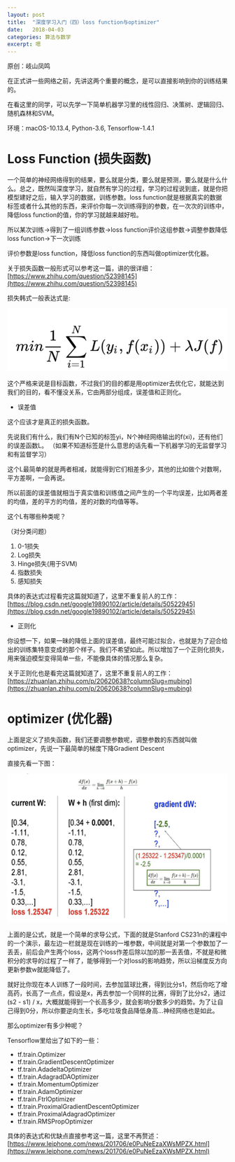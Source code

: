 ```yaml
---
layout: post
title:  "深度学习入门（四）loss function与optimizer"
date:   2018-04-03
categories: 算法与数学
excerpt: 嗯
---
```

原创：岐山凤鸣

在正式讲一些网络之前，先讲这两个重要的概念，是可以直接影响到你的训练结果的。

在看这里的同学，可以先学一下简单机器学习里的线性回归、决策树、逻辑回归、随机森林和SVM。

环境：macOS-10.13.4, Python-3.6, Tensorflow-1.4.1

# Loss Function (损失函数)

一个简单的神经网络得到的结果，要么就是分类，要么就是预测，要么就是什么什么。总之，既然叫深度学习，就自然有学习的过程，学习的过程说到底，就是你把模型建好之后，输入学习的数据，训练参数。loss function就是根据真实的数据标签或者什么其他的东西，来评价你每一次训练得到的参数，在一次次的训练中，降低loss function的值，你的学习就越来越好啦。

所以某次训练\-\>得到了一组训练参数\-\>loss function评价这组参数\-\>调整参数降低loss function\-\>下一次训练

评价参数是loss function，降低loss function的东西叫做optimizer优化器。

关于损失函数一般形式可以参考这一篇，讲的很详细：[https://www.zhihu.com/question/52398145](https://www.zhihu.com/question/52398145)

损失韩式一般表达式是:

![image](/img/dl1.png)

这个严格来说是目标函数，不过我们的目的都是用optimizer去优化它，就能达到我们的目的，看不懂没关系，它由两部分组成，误差值和正则化。

* 误差值

这个应该才是真正的损失函数。

先说我们有什么，我们有N个已知的标签yi，N个神经网络输出的f(xi)，还有他们的误差函数L。 （如果不知道标签是什么意思的话先看一下机器学习的无监督学习和有监督学习）

这个L最简单的就是两者相减，就能得到它们相差多少，其他的比如做个对数啊，平方差啊，一会再说。

所以前面的误差值就相当于真实值和训练值之间产生的一个平均误差，比如两者差的均值，差的平方的均值，差的对数的均值等等。

这个L有哪些种类呢？

（对分类问题）

1. 0-1损失
2. Log损失
3. Hinge损失(用于SVM)
4. 指数损失
5. 感知损失

具体的表达式过程看完这篇就知道了，这里不重复前人的工作：[https://blog.csdn.net/google19890102/article/details/50522945](https://blog.csdn.net/google19890102/article/details/50522945)

* 正则化

你设想一下，如果一昧的降低上面的误差值，最终可能过拟合，也就是为了迎合给出的训练集特意变成的那个样子。我们不希望如此。所以增加了一个正则化损失，用来强迫模型变得简单一些，不能像具体的情况那么复杂。

关于正则化也是看完这篇就知道了，这里不重复前人的工作：[https://zhuanlan.zhihu.com/p/20620638?columnSlug=mubing](https://zhuanlan.zhihu.com/p/20620638?columnSlug=mubing)

# optimizer (优化器)

上面是定义了损失函数，我们还要调整参数呢，调整参数的东西就叫做optimizer，先说一下最简单的梯度下降Gradient Descent

直接先看一下图：

![image](/img/dl2.png)

上面的是公式，就是一个简单的求导公式，下面的就是Stanford CS231n的课程中的一个演示，最左边一栏就是现在训练的一堆参数，中间就是对第一个参数加了一丢丢，前后会产生两个loss，这两个loss作差后除以加的那一丢丢值，不就是和微积分的求导的过程了一样了，能够得到一个对loss的影响趋势，所以沿梯度反方向更新参数w就能降低了。

就好比你现在本人训练了一段时间，去参加篮球比赛，得到比分s1，然后你吃了增高药，长高了一点点，假设是x，再去参加一个同样的比赛，得到了比分s2，通过(s2 - s1) / x，大概就能得到一个长高多少，就会影响分数多少的趋势。为了让自己得到0分，所以你要逆向生长，多吃垃圾食品降低身高...神经网络也是如此。

那么optimizer有多少种呢？

Tensorflow里给出了如下的一些：

* tf.train.Optimizer
* tf.train.GradientDescentOptimizer
* tf.train.AdadeltaOptimizer
* tf.train.AdagradDAOptimizer
* tf.train.MomentumOptimizer
* tf.train.AdamOptimizer
* tf.train.FtrlOptimizer
* tf.train.ProximalGradientDescentOptimizer
* tf.train.ProximalAdagradOptimizer
* tf.train.RMSPropOptimizer

具体的表达式和优缺点直接参考这一篇，这里不再赘述：[https://www.leiphone.com/news/201706/e0PuNeEzaXWsMPZX.html](https://www.leiphone.com/news/201706/e0PuNeEzaXWsMPZX.html)

